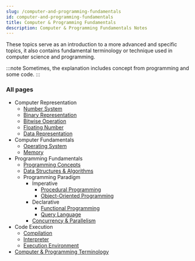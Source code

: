 ```yaml
---
slug: /computer-and-programming-fundamentals
id: computer-and-programming-fundamentals
title: Computer & Programming Fundamentals
description: Computer & Programming Fundamentals Notes
---
```


These topics serve as an introduction to a more advanced and specific topics, it also contains fundamental terminology or technique used in computer science and programming.

:::note
Sometimes, the explanation includes concept from programming and some code.
:::

### All pages

- Computer Representation
  - [Number System](computer-and-programming-fundamentals/number-system)
  - [Binary Representation](computer-and-programming-fundamentals/binary-representation)
  - [Bitwise Operation](computer-and-programming-fundamentals/bitwise-operation)
  - [Floating Number](computer-and-programming-fundamentals/floating-number)
  - [Data Representation](computer-and-programming-fundamentals/data-representation)
- Computer Fundamentals
  - [Operating System](computer-and-programming-fundamentals/operating-system)
  - [Memory](computer-and-programming-fundamentals/memory)
- Programming Fundamentals
  - [Programming Concepts](computer-and-programming-fundamentals/programming-concepts)
  - [Data Structures & Algorithms](computer-and-programming-fundamentals/data-structures-and-algorithms)
  - Programming Paradigm
    - Imperative
      - [Procedural Programming](computer-and-programming-fundamentals/procedural-programming)
      - [Object-Oriented Programming](computer-and-programming-fundamentals/object-oriented-programming)
    - Declarative
      - [Functional Programming](computer-and-programming-fundamentals/functional-programming)
      - [Query Language](computer-and-programming-fundamentals/query-language)
    - [Concurrency & Parallelism](computer-and-programming-fundamentals/concurrency-and-parallelism)
- Code Execution
  - [Compilation](computer-and-programming-fundamentals/compilation)
  - [Interpreter](computer-and-programming-fundamentals/interpreter)
  - [Execution Environment](computer-and-programming-fundamentals/execution-environment)
- [Computer & Programming Terminology](computer-and-programming-fundamentals/computer-and-programming-terminology)
